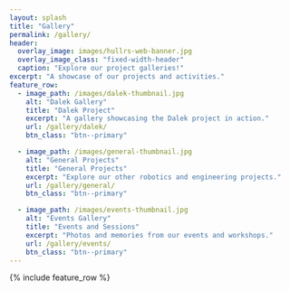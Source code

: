 ```yaml
---
layout: splash
title: "Gallery"
permalink: /gallery/
header:
  overlay_image: images/hullrs-web-banner.jpg
  overlay_image_class: "fixed-width-header"
  caption: "Explore our project galleries!"
excerpt: "A showcase of our projects and activities."
feature_row:
  - image_path: /images/dalek-thumbnail.jpg
    alt: "Dalek Gallery"
    title: "Dalek Project"
    excerpt: "A gallery showcasing the Dalek project in action."
    url: /gallery/dalek/
    btn_class: "btn--primary"

  - image_path: /images/general-thumbnail.jpg
    alt: "General Projects"
    title: "General Projects"
    excerpt: "Explore our other robotics and engineering projects."
    url: /gallery/general/
    btn_class: "btn--primary"

  - image_path: /images/events-thumbnail.jpg
    alt: "Events Gallery"
    title: "Events and Sessions"
    excerpt: "Photos and memories from our events and workshops."
    url: /gallery/events/
    btn_class: "btn--primary"
---
```


{% include feature_row %}
